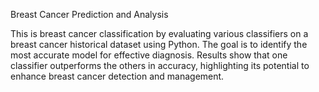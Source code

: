 Breast Cancer Prediction and Analysis

This is breast cancer classification by evaluating various classifiers on a breast cancer historical dataset using Python. The goal is to identify the most accurate model for effective diagnosis. Results show that one classifier outperforms the others in accuracy, highlighting its potential to enhance breast cancer detection and management.

